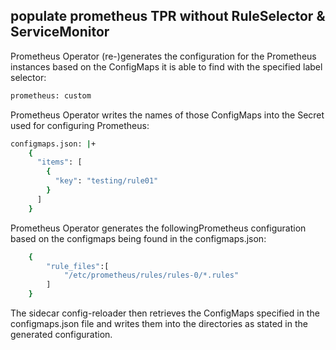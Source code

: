 
## populate prometheus TPR without RuleSelector & ServiceMonitor

Prometheus Operator (re-)generates the configuration for the Prometheus instances based on the ConfigMaps it is able to find with the specified label selector: 

```sh
prometheus: custom
```

Prometheus Operator writes the names of those ConfigMaps into the Secret used for configuring Prometheus:

```sh
configmaps.json: |+
    {
      "items": [
        {
          "key": "testing/rule01"
        }
      ]
    }
```

Prometheus Operator generates the followingPrometheus configuration based on the configmaps being found in the configmaps.json:

```sh
    {
        "rule_files":[
            "/etc/prometheus/rules/rules-0/*.rules"
        ]
    }
```

The sidecar config-reloader then retrieves the ConfigMaps specified in the configmaps.json file and writes them into the directories as stated in the generated configuration.




